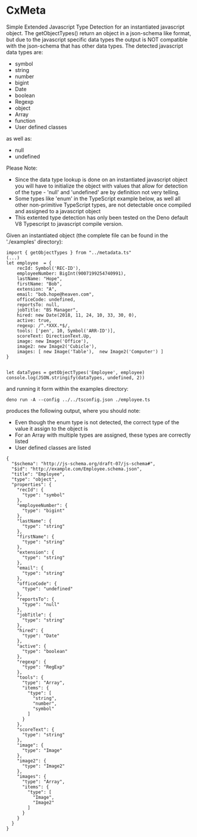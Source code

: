 # CxMeta

Simple Extended Javascript Type Detection for an instantiated javascript object. The getObjectTypes() return an object in a json-schema like format, but due to the javascript specific data types the output is NOT compatible with the json-schema that has other data types. The detected javascript data types are: 

- symbol
- string
- number
- bigint
- Date
- boolean
- Regexp
- object
- Array
- function
- User defined classes

as well as:

- null
- undefined


Please Note: 
- Since the data type lookup is done on an instantiated javascript object you will have to initialize the object with values that allow for detection of the type - 'null' and 'undefined' are by definition not very telling.
- Some types like 'enum' in the TypeScript example below, as well all other non-primitive TypeScript types, are not detectable once compiled and assigned to a javascript object
- This extented type detection has only been tested on the Deno default V8 Typescript to javascript compile version.

Given an instantiated object (the complete file can be found in the './examples' directory):

```
import { getObjectTypes } from "../metadata.ts"
(...)
let employee  = {
    recId: Symbol('REC-ID'),
    employeeNumber: BigInt(9007199254740991),
	lastName: "Hope",
	firstName: "Bob",
	extension: "A",
	email: "bob.hope@heaven.com",
	officeCode: undefined,
	reportsTo: null,
    jobTitle: "BS Manager",
    hired: new Date(2018, 11, 24, 10, 33, 30, 0),
    active: true,
    regexp: /^.*XXX.*$/,
    tools: ['pen', 10, Symbol('ARR-ID')],
    scoreText: DirectionText.Up,
    image: new Image('Office'),
    image2: new Image2('Cubicle'),
    images: [ new Image('Table'),  new Image2('Computer') ]
}


let dataTypes = getObjectTypes('Employee', employee)
console.log(JSON.stringify(dataTypes, undefined, 2))
```
and running it form within the examples directory: 

```
deno run -A --config ../../tsconfig.json ./employee.ts

```
produces the following output, where you should note:

- Even though the enum type is not detected, the correct type of the value it assign to the object is
- For an Array with multiple types are assigned, these types are correctly listed
- User defined classes are listed

```
{
  "$schema": "http://js-schema.org/draft-07/js-schema#",
  "$id": "http://example.com/Employee.schema.json",
  "title": "Employee",
  "type": "object",
  "properties": {
    "recId": {
      "type": "symbol"
    },
    "employeeNumber": {
      "type": "bigint"
    },
    "lastName": {
      "type": "string"
    },
    "firstName": {
      "type": "string"
    },
    "extension": {
      "type": "string"
    },
    "email": {
      "type": "string"
    },
    "officeCode": {
      "type": "undefined"
    },
    "reportsTo": {
      "type": "null"
    },
    "jobTitle": {
      "type": "string"
    },
    "hired": {
      "type": "Date"
    },
    "active": {
      "type": "boolean"
    },
    "regexp": {
      "type": "RegExp"
    },
    "tools": {
      "type": "Array",
      "items": {
        "type": [
          "string",
          "number",
          "symbol"
        ]
      }
    },
    "scoreText": {
      "type": "string"
    },
    "image": {
      "type": "Image"
    },
    "image2": {
      "type": "Image2"
    },
    "images": {
      "type": "Array",
      "items": {
        "type": [
          "Image",
          "Image2"
        ]
      }
    }
  }
}
```